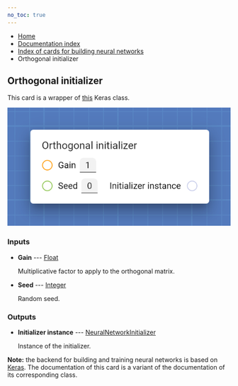 ```yaml
---
no_toc: true
---
```


<ul class="breadcrumb">
    <li><a href="">Home</a></li>
    <li><a href="documentation">Documentation index</a></li>
    <li><a href="neural_network_cards/">Index of cards for building neural networks</a></li>
    <li>Orthogonal initializer</li>
</ul>

## Orthogonal initializer

This card is a wrapper of [this](https://keras.io/api/layers/initializers/#orthogonal-class) Keras class.

!["Orthogonal initializer" card](assets/img/neural_network_cards/initializer_Orthogonal.png)


### Inputs


* **Gain** --- [Float](types/Float)

  Multiplicative factor to apply to the orthogonal matrix.

* **Seed** --- [Integer](types/Integer)

  Random seed.





### Outputs


* **Initializer instance** --- [NeuralNetworkInitializer](types/NeuralNetworkInitializer)

  Instance of the initializer.






**Note:** the backend for building and training neural networks is based on [Keras](https://keras.io/). The documentation of this card is a variant of the documentation of its corresponding class.
